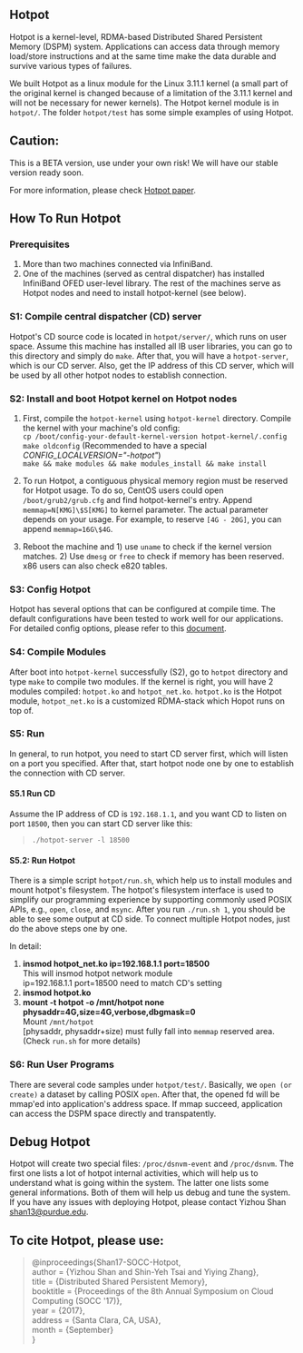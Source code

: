 ## Hotpot
Hotpot is a kernel-level, RDMA-based Distributed Shared Persistent Memory (DSPM) system. Applications can access data through memory load/store instructions and at the same time make the data durable and survive various types of failures. 

We built Hotpot as a linux module for the Linux 3.11.1 kernel (a small part of the original kernel is changed because of a limitation of the 3.11.1 kernel and will not be necessary for newer kernels). The Hotpot kernel module is in `hotpot/`. The folder `hotpot/test` has some simple examples of using Hotpot.

## Caution:  
This is a BETA version, use under your own risk! We will have our stable version ready soon.

For more information, please check [Hotpot paper](https://engineering.purdue.edu/WukLab/hotpot-socc17.pdf).

## How To Run Hotpot

### Prerequisites
1. More than two machines connected via InfiniBand.
2. One of the machines (served as central dispatcher) has installed InfiniBand OFED user-level library. The rest of the machines serve as Hotpot nodes and need to install hotpot-kernel (see below).

### S1: Compile central dispatcher (CD) server
Hotpot's CD source code is located in `hotpot/server/`, which runs on user space. Assume this machine has installed all IB user libraries, you can go to this directory and simply do `make`. After that, you will have a `hotpot-server`, which is our CD server. Also, get the IP address of this CD server, which will be used by all other hotpot nodes to establish connection.

### S2: Install and boot Hotpot kernel on Hotpot nodes
1. First, compile the `hotpot-kernel` using `hotpot-kernel` directory. Compile the kernel with your machine's old config:  
`cp /boot/config-your-default-kernel-version hotpot-kernel/.config`  
`make oldconfig` (Recommended to have a special _CONFIG_LOCALVERSION="-hotpot"_)  
`make && make modules && make modules_install && make install`  

2. To run Hotpot, a contiguous physical memory region must be reserved for Hotpot usage. To do so, CentOS users could open `/boot/grub2/grub.cfg` and find hotpot-kernel's entry. Append `memmap=N[KMG]\$S[KMG]` to kernel parameter. The actual parameter depends on your usage. For example, to reserve `[4G - 20G]`, you can append `memmap=16G\$4G`.

3. Reboot the machine and 1) use `uname` to check if the kernel version matches. 2) Use `dmesg` or `free` to check if memory has been reserved. x86 users can also check e820 tables.

### S3: Config Hotpot

Hotpot has several options that can be configured at compile time. The default configurations have been tested to work well for our applications. For detailed config options, please refer to this [document](https://github.com/WukLab/Hotpot/blob/master/hotpot/Documentations/configurations.md).

### S4: Compile Modules
After boot into `hotpot-kernel` successfully (S2), go to `hotpot` directory and type `make` to compile two modules. If the kernel is right, you will have 2 modules compiled: `hotpot.ko` and `hotpot_net.ko`. `hotpot.ko` is the Hotpot module, `hotpot_net.ko` is a customized RDMA-stack which Hopot runs on top of.

### S5: Run
In general, to run hotpot, you need to start CD server first, which will listen on a port you specified. After that, start hotpot node one by one to establish the connection with CD server.

#### S5.1 Run CD
Assume the IP address of CD is `192.168.1.1`, and you want CD to listen on port `18500`, then you can start CD server like this:  
> `./hotpot-server -l 18500`  

#### S5.2: Run Hotpot
There is a simple script `hotpot/run.sh`, which help us to install modules and mount hotpot's filesystem. The hotpot's filesystem interface is used to simplify our programming experience by supporting commonly used POSIX APIs, e.g., `open`, `close`, and `msync`. After you run `./run.sh 1`, you should be able to see some output at CD side. To connect multiple Hotpot nodes, just do the above steps one by one.  

In detail:  
1. **insmod hotpot_net.ko ip=192.168.1.1 port=18500**  
      This will insmod hotpot network module  
      ip=192.168.1.1 port=18500 need to match CD's setting  
2. **insmod hotpot.ko**  
3. **mount -t hotpot -o /mnt/hotpot none physaddr=4G,size=4G,verbose,dbgmask=0**  
      Mount `/mnt/hotpot`  
      [physaddr, physaddr+size) must fully fall into `memmap` reserved area.  
(Check `run.sh` for more details)

### S6: Run User Programs
There are several code samples under `hotpot/test/`. Basically, we `open (or create)` a dataset by calling POSIX `open`. After that, the opened fd will be mmap'ed into application's address space. If mmap succeed, application can access the DSPM space directly and transpatently.

## Debug Hotpot
Hotpot will create two special files: `/proc/dsnvm-event` and `/proc/dsnvm`. The first one lists a lot of hotpot internal activities, which will help us to understand what is going within the system. The latter one lists some general informations. Both of them will help us debug and tune the system. If you have any issues with deploying Hotpot, please contact Yizhou Shan <shan13@purdue.edu>.

## To cite Hotpot, please use:

>\@inproceedings{Shan17-SOCC-Hotpot\,  
> author = {Yizhou Shan and Shin-Yeh Tsai and Yiying Zhang},  
> title = {Distributed Shared Persistent Memory},  
> booktitle = {Proceedings of the 8th Annual Symposium on Cloud Computing (SOCC '17)},  
> year = {2017},  
> address = {Santa Clara, CA, USA},  
> month = {September}  
>}
